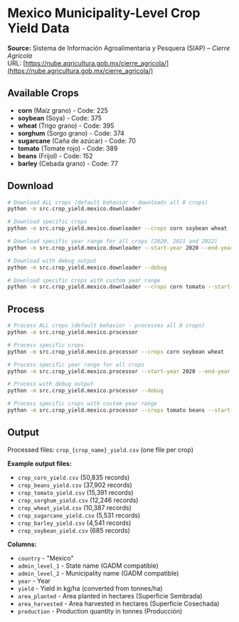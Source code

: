 # Mexico Municipality-Level Crop Yield Data

**Source:** Sistema de Información Agroalimentaria y Pesquera (SIAP) – *Cierre Agrícola*  
URL: [https://nube.agricultura.gob.mx/cierre_agricola/](https://nube.agricultura.gob.mx/cierre_agricola/)

## Available Crops
* **corn** (Maíz grano) - Code: 225
* **soybean** (Soya) - Code: 375  
* **wheat** (Trigo grano) - Code: 395
* **sorghum** (Sorgo grano) - Code: 374
* **sugarcane** (Caña de azúcar) - Code: 70
* **tomato** (Tomate rojo) - Code: 389
* **beans** (Frijol) - Code: 152
* **barley** (Cebada grano) - Code: 77

## Download

```bash
# Download ALL crops (default behavior - downloads all 8 crops)
python -m src.crop_yield.mexico.downloader

# Download specific crops
python -m src.crop_yield.mexico.downloader --crops corn soybean wheat

# Download specific year range for all crops (2020, 2021 and 2022)
python -m src.crop_yield.mexico.downloader --start-year 2020 --end-year 2023

# Download with debug output
python -m src.crop_yield.mexico.downloader --debug

# Download specific crops with custom year range
python -m src.crop_yield.mexico.downloader --crops corn tomato --start-year 2020 --end-year 2025
```

## Process

```bash
# Process ALL crops (default behavior - processes all 8 crops)
python -m src.crop_yield.mexico.processor

# Process specific crops
python -m src.crop_yield.mexico.processor --crops corn soybean wheat

# Process specific year range for all crops
python -m src.crop_yield.mexico.processor --start-year 2020 --end-year 2023

# Process with debug output
python -m src.crop_yield.mexico.processor --debug

# Process specific crops with custom year range
python -m src.crop_yield.mexico.processor --crops tomato beans --start-year 2020 --end-year 2025
```

## Output

Processed files: `crop_{crop_name}_yield.csv` (one file per crop)

**Example output files:**
- `crop_corn_yield.csv` (50,835 records)
- `crop_beans_yield.csv` (37,902 records)  
- `crop_tomato_yield.csv` (15,391 records)
- `crop_sorghum_yield.csv` (12,246 records)
- `crop_wheat_yield.csv` (10,387 records)
- `crop_sugarcane_yield.csv` (5,531 records)
- `crop_barley_yield.csv` (4,541 records)
- `crop_soybean_yield.csv` (685 records)

**Columns:**
- `country` - "Mexico"
- `admin_level_1` - State name (GADM compatible)
- `admin_level_2` - Municipality name (GADM compatible)
- `year` - Year
- `yield` - Yield in kg/ha (converted from tonnes/ha)
- `area_planted` - Area planted in hectares (Superficie Sembrada)
- `area_harvested` - Area harvested in hectares (Superficie Cosechada)
- `production` - Production quantity in tonnes (Producción)

